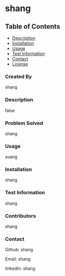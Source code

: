 # shang
  

  ## Table of Contents
  
 * [Description](#description)
 * [Installation](#installation)
 * [Usage](#usage)
 * [Test Information](#tests)
 * [Contact](#contact)
 * [License](#license)

 

 ### Created By

  shang

 ### Description
 false


 ### Problem Solved
 shang

 ### Usage
 suang

 ### Installation
 shang

 ### Test Information
 shang

 ### Contributors
 shang

 ### Contact
 Github: shang

 Email: shang

 linkedIn: shang
 
